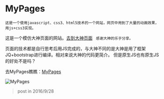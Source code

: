# MyPages
`这是一个使用javascript、css3、html5技术的一个网站，网页中用到了大量的动画效果，用js+css3实现。`

这是一个模仿大神页面的网站。[去到大神页面](http://yansm.github.io/fromzero/?menuIndex=1)
` 感谢大神的乐于分享。`

页面的技术都是自行思考后用JS完成的，与大神不同的是大神是用了框架JQ+bootstrap进行编译。相对来说大神的代码更简介。
但是原生JS也有原生JS的好处不是吗？

去MyPages瞧瞧：[MyPages](https://Fiona-SUN.github.io/MyPages/index.html)

![MyPages](https://Fiona-SUN.github.io/photos/MyPages.png)

>post in 2016/9/28
